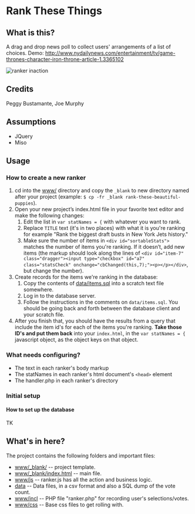 # Rank These Things


## What is this?
A drag and drop news poll to collect users' arrangements of a list of choices.
Demo: http://www.nydailynews.com/entertainment/tv/game-thrones-character-iron-throne-article-1.3365102

![ranker inaction](screenshots/ranker.png)

## Credits
Peggy Bustamante, Joe Murphy

## Assumptions

* JQuery
* Miso

## Usage

### How to create a new ranker
1. cd into the [www/](www/) directory and copy the `_blank` to new directory named after your project (example: `$ cp -fr _blank rank-these-beautiful-puppies`).
1. Open your new project’s index.html file in your favorite text editor and make the following changes:
    1. Edit the list in `var statNames = {` with whatever you want to rank.
    1. Replace `TITLE` text (it's in two places) with what it is you're ranking for example "Rank the biggest draft busts in New York Jets history."
    1. Make sure the number of items in `<div id="sortableStats">` matches the number of items you're ranking. If it doesn’t, add new items (the markup should look along the lines of `<div id="item-7" class="dragger"><input type="checkbox" id="a7" class="statsCheck" onchange="cbChanged(this,7);"><p></p></div>`, but change the number).
1. Create records for the items we're ranking in the database:
    1. Copy the contents of [data/items.sql](data/items.sql) into a scratch text file somewhere.
    1. Log in to the database server.
    1. Follow the instructions in the comments on `data/items.sql`. You should be going back and forth between the database client and your scratch file.
1. After you finish that, you should have the results from a query that include the item id's for each of the items you're ranking. **Take those ID's and put them back** into your `index.html`, in the `var statNames = {` javascript object, as the object keys on that object.

### What needs configuring?

* The text in each ranker's body markup
* The statNames in each ranker's html document's `<head>` element
* The handler.php in each ranker's directory

### Initial setup

#### How to set up the database

TK

## What's in here?

The project contains the following folders and important files:

* [www/_blank/](www/_blank/) -- project template.
* [www/_blank/index.html](www/_blank/index.html) -- main file.
* [www/js](www/js/) -- ranker.js has all the action and business logic.
* [data](data/) -- Data files, in a csv format and also a SQL dump of the vote count.
* [www/incl](www/incl/) -- PHP file "ranker.php" for recording user's selections/votes.
* [www/css](www/css/) -- Base css files to get rolling with.
